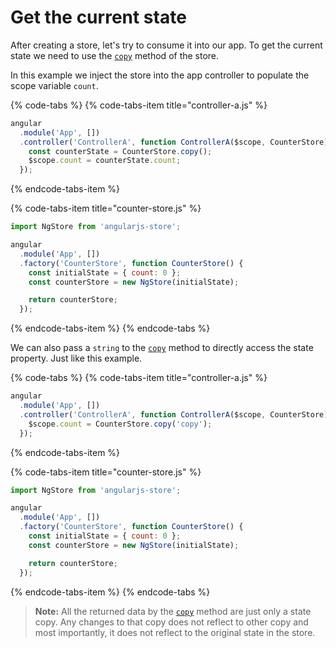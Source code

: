 # Get the current state

After creating a store, let's try to consume it into our app. To get the current state we need to use the [`copy`](../api-reference/copy.md) method of the store.

In this example we inject the store into the app controller to populate the scope variable `count`.

{% code-tabs %}
{% code-tabs-item title="controller-a.js" %}
```javascript
angular
  .module('App', [])
  .controller('ControllerA', function ControllerA($scope, CounterStore) {
    const counterState = CounterStore.copy();
    $scope.count = counterState.count;
  });
```
{% endcode-tabs-item %}

{% code-tabs-item title="counter-store.js" %}
```javascript
import NgStore from 'angularjs-store';

angular
  .module('App', [])
  .factory('CounterStore', function CounterStore() {
    const initialState = { count: 0 };
    const counterStore = new NgStore(initialState);

    return counterStore;
  });
```
{% endcode-tabs-item %}
{% endcode-tabs %}

We can also pass a `string` to the [`copy`](../api-reference/copy.md) method to directly access the state property. Just like this example. 

{% code-tabs %}
{% code-tabs-item title="controller-a.js" %}
```javascript
angular
  .module('App', [])
  .controller('ControllerA', function ControllerA($scope, CounterStore) {
    $scope.count = CounterStore.copy('copy');
  });
```
{% endcode-tabs-item %}

{% code-tabs-item title="counter-store.js" %}
```javascript
import NgStore from 'angularjs-store';

angular
  .module('App', [])
  .factory('CounterStore', function CounterStore() {
    const initialState = { count: 0 };
    const counterStore = new NgStore(initialState);

    return counterStore;
  });
```
{% endcode-tabs-item %}
{% endcode-tabs %}

> **Note:** All the returned data by the [`copy`](../api-reference/copy.md) method are just only a state copy. Any changes to that copy does not reflect to other copy and most importantly, it does not reflect to the original state in the store.



